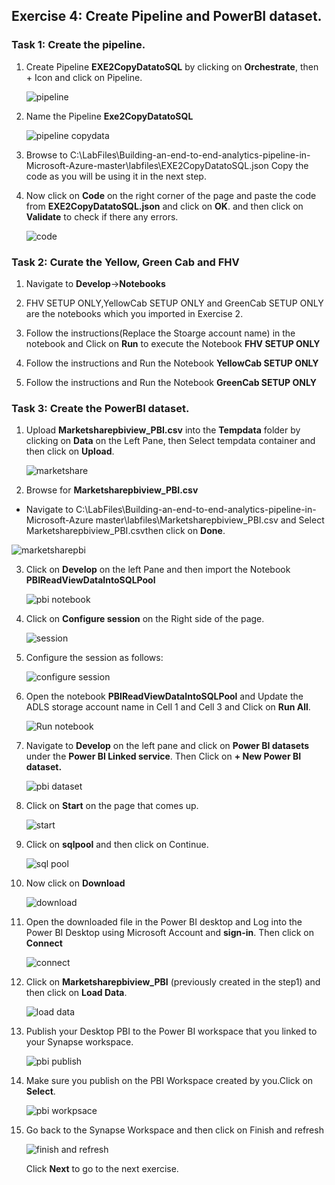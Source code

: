 ## Exercise 4: Create Pipeline and PowerBI dataset.

### Task 1: Create the pipeline.

1. Create Pipeline **EXE2CopyDatatoSQL** by clicking on **Orchestrate**, then + Icon and click on Pipeline.

   ![pipeline](images/25.png)
  
2. Name the Pipeline **Exe2CopyDatatoSQL**

   ![pipeline copydata](images/26.png)
   
3. Browse to C:\LabFiles\Building-an-end-to-end-analytics-pipeline-in-Microsoft-Azure-master\labfiles\EXE2CopyDatatoSQL.json
   Copy the code as you will be using it in the next step.
   
4. Now click on **Code** on the right corner of the page and paste the code from **EXE2CopyDatatoSQL.json** and click on **OK**. 
   and then click on **Validate** to check if there any errors.

   ![code](images/27.png)
   
### Task 2: Curate the  Yellow, Green Cab and FHV

1. Navigate to **Develop**->**Notebooks**

2. FHV SETUP ONLY,YellowCab SETUP ONLY and GreenCab SETUP ONLY are the notebooks which you imported in Exercise 2.

3. Follow the instructions(Replace the Stoarge account name) in the notebook and Click on **Run** to execute the Notebook **FHV SETUP ONLY**

4.  Follow the instructions and Run the Notebook **YellowCab SETUP ONLY**

5.  Follow the instructions and Run the Notebook **GreenCab SETUP ONLY**


### Task 3: Create the PowerBI dataset.

1. Upload **Marketsharepbiview_PBI.csv** into the **Tempdata** folder by clicking on **Data** on the Left Pane, then Select tempdata      container and then click on **Upload**.

   ![marketshare](images/28.png)

2. Browse for **Marketsharepbiview_PBI.csv** 
  - Navigate to C:\LabFiles\Building-an-end-to-end-analytics-pipeline-in-Microsoft-Azure master\labfiles\Marketsharepbiview_PBI.csv     and Select   Marketsharepbiview_PBI.csvthen click on **Done**.

   ![marketsharepbi](images/29.png)

3. Click on **Develop** on the left Pane and then import the Notebook **PBIReadViewDataIntoSQLPool**

   ![pbi notebook](images/30.png)

4. Click on **Configure session** on the Right side of the page.

   ![session](images/31.png)

5. Configure the session as follows:

   ![configure session](images/32.png)

6. Open the notebook **PBIReadViewDataIntoSQLPool** and Update the ADLS storage account name in Cell 1 and Cell 3 and Click on **Run All**.

   ![Run notebook](images/33.png)

7. Navigate to **Develop** on the left pane and click on **Power BI datasets** under the **Power BI Linked service**. Then Click on **+ New Power BI dataset.**

   ![pbi dataset](images/34.png)

8. Click on **Start** on the page that comes up.

   ![start](images/35.png)

9. Click on **sqlpool** and then click on Continue.

   ![sql pool](images/36.png)

10. Now click on **Download**

    ![download](images/37.png)

11. Open the downloaded file in the Power BI desktop and Log into the Power BI Desktop using Microsoft Account and **sign-in**. Then click on **Connect**

    ![connect](images/38.png)

12. Click on **Marketsharepbiview_PBI** (previously created in the step1) and then click on **Load Data**.  

    ![load data](images/39.png)

13. Publish your Desktop PBI to the Power BI workspace that you linked to your Synapse workspace.

    ![pbi publish](images/40.png)

14. Make sure you publish on the PBI Workspace created by you.Click on **Select**.

    ![pbi workpsace](images/41.png)

15. Go back to the Synapse Workspace and then click on Finish and refresh

    ![finish and refresh](images/42.png)
    
    Click **Next** to go to the next exercise.

   
